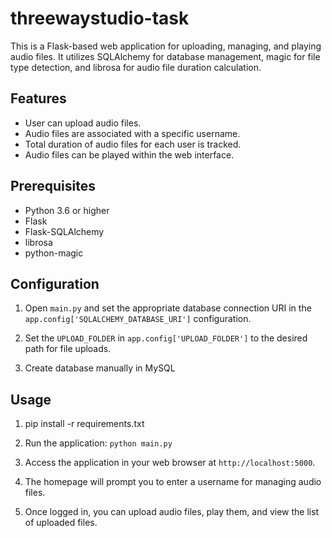 # threewaystudio-task
This is a Flask-based web application for uploading, managing, and playing audio files. It utilizes SQLAlchemy for database management, magic for file type detection, and librosa for audio file duration calculation.

## Features

- User can upload audio files.
- Audio files are associated with a specific username.
- Total duration of audio files for each user is tracked.
- Audio files can be played within the web interface.

## Prerequisites

- Python 3.6 or higher
- Flask
- Flask-SQLAlchemy
- librosa
- python-magic


## Configuration

1. Open `main.py` and set the appropriate database connection URI in the `app.config['SQLALCHEMY_DATABASE_URI']` configuration.

2. Set the `UPLOAD_FOLDER` in `app.config['UPLOAD_FOLDER']` to the desired path for file uploads.

3. Create database manually in MySQL


## Usage

1. pip install -r requirements.txt

2. Run the application: `python main.py`

3. Access the application in your web browser at `http://localhost:5000`.

4. The homepage will prompt you to enter a username for managing audio files.

5. Once logged in, you can upload audio files, play them, and view the list of uploaded files.
